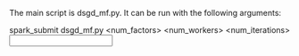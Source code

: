 The main script is dsgd_mf.py. It can be run with the following arguments:

spark_submit dsgd_mf.py <num_factors> <num_workers> <num_iterations> <beta> <lambda> <input csv> <output w> <output h>
